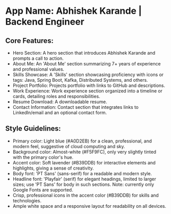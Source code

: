 # **App Name**: Abhishek Karande | Backend Engineer

## Core Features:

- Hero Section: A hero section that introduces Abhishek Karande and prompts a call to action.
- About Me: An 'About Me' section summarizing 7+ years of experience and professional values.
- Skills Showcase: A 'Skills' section showcasing proficiency with icons or tags: Java, Spring Boot, Kafka, Distributed Systems, and others.
- Project Portfolio: Projects portfolio with links to GitHub and descriptions.
- Work Experience: Work experience section organized into a timeline or cards, detailing roles and responsibilities.
- Resume Download: A downloadable resume.
- Contact Information: Contact section that integrates links to LinkedIn/email and an optional contact form.

## Style Guidelines:

- Primary color: Light blue (#A0D2EB) for a clean, professional, and modern feel, suggestive of cloud computing and sky.
- Background color: Almost-white (#F5F9FC), only very slightly tinted with the primary color's hue.
- Accent color: Soft lavender (#B39DDB) for interactive elements and highlights, giving a sense of creativity.
- Body font: 'PT Sans' (sans-serif) for a readable and modern style.
- Headline font: 'Playfair' (serif) for elegant headings, limited to larger sizes; use 'PT Sans' for body in such sections. Note: currently only Google Fonts are supported.
- Crisp, professional icons in the accent color (#B39DDB) for skills and technologies.
- Ample white space and a responsive layout for readability on all devices.